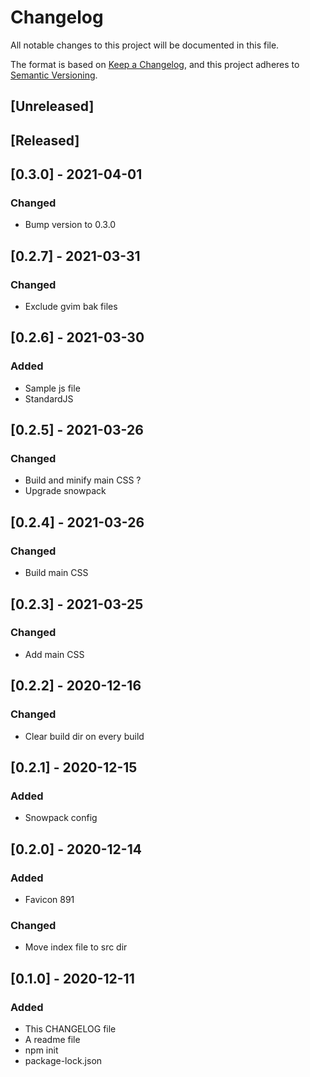 # Changelog
All notable changes to this project will be documented in this file.

The format is based on [Keep a Changelog](https://keepachangelog.com/en/1.0.0/),
and this project adheres to [Semantic Versioning](https://semver.org/spec/v2.0.0.html).

## [Unreleased]

## [Released]

## [0.3.0] - 2021-04-01
### Changed
- Bump version to 0.3.0

## [0.2.7] - 2021-03-31
### Changed
- Exclude gvim bak files

## [0.2.6] - 2021-03-30
### Added
- Sample js file
- StandardJS

## [0.2.5] - 2021-03-26
### Changed
- Build and minify main CSS ?
- Upgrade snowpack

## [0.2.4] - 2021-03-26
### Changed
- Build main CSS

## [0.2.3] - 2021-03-25
### Changed
- Add main CSS

## [0.2.2] - 2020-12-16
### Changed
- Clear build dir on every build

## [0.2.1] - 2020-12-15
### Added
- Snowpack config

## [0.2.0] - 2020-12-14
### Added
- Favicon 891
### Changed
- Move index file to src dir

## [0.1.0] - 2020-12-11
### Added
- This CHANGELOG file
- A readme file
- npm init
- package-lock.json
